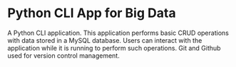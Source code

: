 # Python CLI App for Big Data
A Python CLI application. This application performs basic CRUD operations with data stored in a MySQL database. Users can interact with the application while it is running to perform such operations. Git and Github used for version control management.

